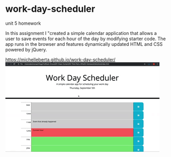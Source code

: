 # work-day-scheduler

unit 5 homework

In this assignment I "created a simple calendar application that allows a user to save events for each hour of the day by modifying starter code. The app runs in the browser and features dynamically updated HTML and CSS powered by jQuery.

https://michelleberta.github.io/work-day-scheduler/
![work-day-scheduler](Assets/images/05-third-party-apis-homework-demo.gif)
